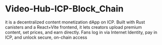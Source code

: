 # Video-Hub-ICP-Block_Chain
it is a decentralized content monetization dApp on ICP. Built with Rust canisters and a React+Vite frontend, it lets creators upload premium content, set prices, and earn directly. Fans log in via Internet Identity, pay in ICP, and unlock secure, on-chain access
